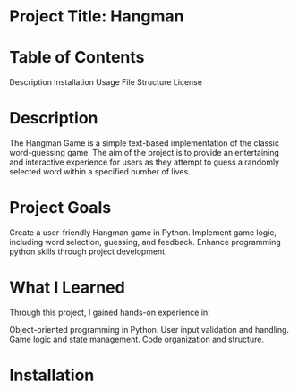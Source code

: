 # Project Title: Hangman

# Table of Contents

Description
Installation
Usage
File Structure
License

# Description
The Hangman Game is a simple text-based implementation of the classic word-guessing game. The aim of the project is to provide an entertaining and interactive experience for users as they attempt to guess a randomly selected word within a specified number of lives.

# Project Goals
Create a user-friendly Hangman game in Python.
Implement game logic, including word selection, guessing, and feedback.
Enhance programming python skills through project development.

# What I Learned
Through this project, I gained hands-on experience in:

Object-oriented programming in Python.
User input validation and handling.
Game logic and state management.
Code organization and structure.

# Installation

